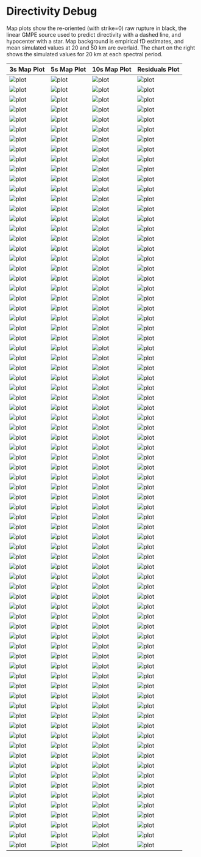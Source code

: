 # Directivity Debug

Map plots show the re-oriented (with strike=0) raw rupture in black, the linear GMPE source used to predict directivity with a dashed line, and hypocenter with a star. Map background is empirical fD estimates, and mean simulated values at 20 and 50 km are overlaid. The chart on the right shows the simulated values for 20 km at each spectral period.

| 3s Map Plot | 5s Map Plot | 10s Map Plot | Residuals Plot |
|-----|-----|-----|-----|
| ![plot](event_78193_map_3s.png) | ![plot](event_78193_map_5s.png) | ![plot](event_78193_map_10s.png) | ![plot](event_78193_residuals.png) |
| ![plot](event_87509_map_3s.png) | ![plot](event_87509_map_5s.png) | ![plot](event_87509_map_10s.png) | ![plot](event_87509_residuals.png) |
| ![plot](event_87986_map_3s.png) | ![plot](event_87986_map_5s.png) | ![plot](event_87986_map_10s.png) | ![plot](event_87986_residuals.png) |
| ![plot](event_103015_map_3s.png) | ![plot](event_103015_map_5s.png) | ![plot](event_103015_map_10s.png) | ![plot](event_103015_residuals.png) |
| ![plot](event_108366_map_3s.png) | ![plot](event_108366_map_5s.png) | ![plot](event_108366_map_10s.png) | ![plot](event_108366_residuals.png) |
| ![plot](event_114494_map_3s.png) | ![plot](event_114494_map_5s.png) | ![plot](event_114494_map_10s.png) | ![plot](event_114494_residuals.png) |
| ![plot](event_116166_map_3s.png) | ![plot](event_116166_map_5s.png) | ![plot](event_116166_map_10s.png) | ![plot](event_116166_residuals.png) |
| ![plot](event_124608_map_3s.png) | ![plot](event_124608_map_5s.png) | ![plot](event_124608_map_10s.png) | ![plot](event_124608_residuals.png) |
| ![plot](event_124977_map_3s.png) | ![plot](event_124977_map_5s.png) | ![plot](event_124977_map_10s.png) | ![plot](event_124977_residuals.png) |
| ![plot](event_136550_map_3s.png) | ![plot](event_136550_map_5s.png) | ![plot](event_136550_map_10s.png) | ![plot](event_136550_residuals.png) |
| ![plot](event_138465_map_3s.png) | ![plot](event_138465_map_5s.png) | ![plot](event_138465_map_10s.png) | ![plot](event_138465_residuals.png) |
| ![plot](event_142148_map_3s.png) | ![plot](event_142148_map_5s.png) | ![plot](event_142148_map_10s.png) | ![plot](event_142148_residuals.png) |
| ![plot](event_145434_map_3s.png) | ![plot](event_145434_map_5s.png) | ![plot](event_145434_map_10s.png) | ![plot](event_145434_residuals.png) |
| ![plot](event_152468_map_3s.png) | ![plot](event_152468_map_5s.png) | ![plot](event_152468_map_10s.png) | ![plot](event_152468_residuals.png) |
| ![plot](event_156213_map_3s.png) | ![plot](event_156213_map_5s.png) | ![plot](event_156213_map_10s.png) | ![plot](event_156213_residuals.png) |
| ![plot](event_157416_map_3s.png) | ![plot](event_157416_map_5s.png) | ![plot](event_157416_map_10s.png) | ![plot](event_157416_residuals.png) |
| ![plot](event_157435_map_3s.png) | ![plot](event_157435_map_5s.png) | ![plot](event_157435_map_10s.png) | ![plot](event_157435_residuals.png) |
| ![plot](event_161750_map_3s.png) | ![plot](event_161750_map_5s.png) | ![plot](event_161750_map_10s.png) | ![plot](event_161750_residuals.png) |
| ![plot](event_167388_map_3s.png) | ![plot](event_167388_map_5s.png) | ![plot](event_167388_map_10s.png) | ![plot](event_167388_residuals.png) |
| ![plot](event_188195_map_3s.png) | ![plot](event_188195_map_5s.png) | ![plot](event_188195_map_10s.png) | ![plot](event_188195_residuals.png) |
| ![plot](event_199627_map_3s.png) | ![plot](event_199627_map_5s.png) | ![plot](event_199627_map_10s.png) | ![plot](event_199627_residuals.png) |
| ![plot](event_200695_map_3s.png) | ![plot](event_200695_map_5s.png) | ![plot](event_200695_map_10s.png) | ![plot](event_200695_residuals.png) |
| ![plot](event_210074_map_3s.png) | ![plot](event_210074_map_5s.png) | ![plot](event_210074_map_10s.png) | ![plot](event_210074_residuals.png) |
| ![plot](event_215627_map_3s.png) | ![plot](event_215627_map_5s.png) | ![plot](event_215627_map_10s.png) | ![plot](event_215627_residuals.png) |
| ![plot](event_221414_map_3s.png) | ![plot](event_221414_map_5s.png) | ![plot](event_221414_map_10s.png) | ![plot](event_221414_residuals.png) |
| ![plot](event_221436_map_3s.png) | ![plot](event_221436_map_5s.png) | ![plot](event_221436_map_10s.png) | ![plot](event_221436_residuals.png) |
| ![plot](event_223043_map_3s.png) | ![plot](event_223043_map_5s.png) | ![plot](event_223043_map_10s.png) | ![plot](event_223043_residuals.png) |
| ![plot](event_227612_map_3s.png) | ![plot](event_227612_map_5s.png) | ![plot](event_227612_map_10s.png) | ![plot](event_227612_residuals.png) |
| ![plot](event_229507_map_3s.png) | ![plot](event_229507_map_5s.png) | ![plot](event_229507_map_10s.png) | ![plot](event_229507_residuals.png) |
| ![plot](event_233068_map_3s.png) | ![plot](event_233068_map_5s.png) | ![plot](event_233068_map_10s.png) | ![plot](event_233068_residuals.png) |
| ![plot](event_236902_map_3s.png) | ![plot](event_236902_map_5s.png) | ![plot](event_236902_map_10s.png) | ![plot](event_236902_residuals.png) |
| ![plot](event_237813_map_3s.png) | ![plot](event_237813_map_5s.png) | ![plot](event_237813_map_10s.png) | ![plot](event_237813_residuals.png) |
| ![plot](event_238765_map_3s.png) | ![plot](event_238765_map_5s.png) | ![plot](event_238765_map_10s.png) | ![plot](event_238765_residuals.png) |
| ![plot](event_239301_map_3s.png) | ![plot](event_239301_map_5s.png) | ![plot](event_239301_map_10s.png) | ![plot](event_239301_residuals.png) |
| ![plot](event_241480_map_3s.png) | ![plot](event_241480_map_5s.png) | ![plot](event_241480_map_10s.png) | ![plot](event_241480_residuals.png) |
| ![plot](event_251005_map_3s.png) | ![plot](event_251005_map_5s.png) | ![plot](event_251005_map_10s.png) | ![plot](event_251005_residuals.png) |
| ![plot](event_259971_map_3s.png) | ![plot](event_259971_map_5s.png) | ![plot](event_259971_map_10s.png) | ![plot](event_259971_residuals.png) |
| ![plot](event_260701_map_3s.png) | ![plot](event_260701_map_5s.png) | ![plot](event_260701_map_10s.png) | ![plot](event_260701_residuals.png) |
| ![plot](event_286754_map_3s.png) | ![plot](event_286754_map_5s.png) | ![plot](event_286754_map_10s.png) | ![plot](event_286754_residuals.png) |
| ![plot](event_289267_map_3s.png) | ![plot](event_289267_map_5s.png) | ![plot](event_289267_map_10s.png) | ![plot](event_289267_residuals.png) |
| ![plot](event_298383_map_3s.png) | ![plot](event_298383_map_5s.png) | ![plot](event_298383_map_10s.png) | ![plot](event_298383_residuals.png) |
| ![plot](event_327004_map_3s.png) | ![plot](event_327004_map_5s.png) | ![plot](event_327004_map_10s.png) | ![plot](event_327004_residuals.png) |
| ![plot](event_329130_map_3s.png) | ![plot](event_329130_map_5s.png) | ![plot](event_329130_map_10s.png) | ![plot](event_329130_residuals.png) |
| ![plot](event_330695_map_3s.png) | ![plot](event_330695_map_5s.png) | ![plot](event_330695_map_10s.png) | ![plot](event_330695_residuals.png) |
| ![plot](event_340506_map_3s.png) | ![plot](event_340506_map_5s.png) | ![plot](event_340506_map_10s.png) | ![plot](event_340506_residuals.png) |
| ![plot](event_343073_map_3s.png) | ![plot](event_343073_map_5s.png) | ![plot](event_343073_map_10s.png) | ![plot](event_343073_residuals.png) |
| ![plot](event_354929_map_3s.png) | ![plot](event_354929_map_5s.png) | ![plot](event_354929_map_10s.png) | ![plot](event_354929_residuals.png) |
| ![plot](event_355204_map_3s.png) | ![plot](event_355204_map_5s.png) | ![plot](event_355204_map_10s.png) | ![plot](event_355204_residuals.png) |
| ![plot](event_369169_map_3s.png) | ![plot](event_369169_map_5s.png) | ![plot](event_369169_map_10s.png) | ![plot](event_369169_residuals.png) |
| ![plot](event_377748_map_3s.png) | ![plot](event_377748_map_5s.png) | ![plot](event_377748_map_10s.png) | ![plot](event_377748_residuals.png) |
| ![plot](event_393780_map_3s.png) | ![plot](event_393780_map_5s.png) | ![plot](event_393780_map_10s.png) | ![plot](event_393780_residuals.png) |
| ![plot](event_397912_map_3s.png) | ![plot](event_397912_map_5s.png) | ![plot](event_397912_map_10s.png) | ![plot](event_397912_residuals.png) |
| ![plot](event_404673_map_3s.png) | ![plot](event_404673_map_5s.png) | ![plot](event_404673_map_10s.png) | ![plot](event_404673_residuals.png) |
| ![plot](event_422563_map_3s.png) | ![plot](event_422563_map_5s.png) | ![plot](event_422563_map_10s.png) | ![plot](event_422563_residuals.png) |
| ![plot](event_431592_map_3s.png) | ![plot](event_431592_map_5s.png) | ![plot](event_431592_map_10s.png) | ![plot](event_431592_residuals.png) |
| ![plot](event_435546_map_3s.png) | ![plot](event_435546_map_5s.png) | ![plot](event_435546_map_10s.png) | ![plot](event_435546_residuals.png) |
| ![plot](event_439807_map_3s.png) | ![plot](event_439807_map_5s.png) | ![plot](event_439807_map_10s.png) | ![plot](event_439807_residuals.png) |
| ![plot](event_442136_map_3s.png) | ![plot](event_442136_map_5s.png) | ![plot](event_442136_map_10s.png) | ![plot](event_442136_residuals.png) |
| ![plot](event_444437_map_3s.png) | ![plot](event_444437_map_5s.png) | ![plot](event_444437_map_10s.png) | ![plot](event_444437_residuals.png) |
| ![plot](event_448285_map_3s.png) | ![plot](event_448285_map_5s.png) | ![plot](event_448285_map_10s.png) | ![plot](event_448285_residuals.png) |
| ![plot](event_459651_map_3s.png) | ![plot](event_459651_map_5s.png) | ![plot](event_459651_map_10s.png) | ![plot](event_459651_residuals.png) |
| ![plot](event_466404_map_3s.png) | ![plot](event_466404_map_5s.png) | ![plot](event_466404_map_10s.png) | ![plot](event_466404_residuals.png) |
| ![plot](event_469090_map_3s.png) | ![plot](event_469090_map_5s.png) | ![plot](event_469090_map_10s.png) | ![plot](event_469090_residuals.png) |
| ![plot](event_473187_map_3s.png) | ![plot](event_473187_map_5s.png) | ![plot](event_473187_map_10s.png) | ![plot](event_473187_residuals.png) |
| ![plot](event_478517_map_3s.png) | ![plot](event_478517_map_5s.png) | ![plot](event_478517_map_10s.png) | ![plot](event_478517_residuals.png) |
| ![plot](event_494172_map_3s.png) | ![plot](event_494172_map_5s.png) | ![plot](event_494172_map_10s.png) | ![plot](event_494172_residuals.png) |
| ![plot](event_502497_map_3s.png) | ![plot](event_502497_map_5s.png) | ![plot](event_502497_map_10s.png) | ![plot](event_502497_residuals.png) |
| ![plot](event_502730_map_3s.png) | ![plot](event_502730_map_5s.png) | ![plot](event_502730_map_10s.png) | ![plot](event_502730_residuals.png) |
| ![plot](event_504210_map_3s.png) | ![plot](event_504210_map_5s.png) | ![plot](event_504210_map_10s.png) | ![plot](event_504210_residuals.png) |
| ![plot](event_509908_map_3s.png) | ![plot](event_509908_map_5s.png) | ![plot](event_509908_map_10s.png) | ![plot](event_509908_residuals.png) |
| ![plot](event_510117_map_3s.png) | ![plot](event_510117_map_5s.png) | ![plot](event_510117_map_10s.png) | ![plot](event_510117_residuals.png) |
| ![plot](event_515600_map_3s.png) | ![plot](event_515600_map_5s.png) | ![plot](event_515600_map_10s.png) | ![plot](event_515600_residuals.png) |
| ![plot](event_552821_map_3s.png) | ![plot](event_552821_map_5s.png) | ![plot](event_552821_map_10s.png) | ![plot](event_552821_residuals.png) |
| ![plot](event_578303_map_3s.png) | ![plot](event_578303_map_5s.png) | ![plot](event_578303_map_10s.png) | ![plot](event_578303_residuals.png) |
| ![plot](event_581316_map_3s.png) | ![plot](event_581316_map_5s.png) | ![plot](event_581316_map_10s.png) | ![plot](event_581316_residuals.png) |
| ![plot](event_585023_map_3s.png) | ![plot](event_585023_map_5s.png) | ![plot](event_585023_map_10s.png) | ![plot](event_585023_residuals.png) |
| ![plot](event_600676_map_3s.png) | ![plot](event_600676_map_5s.png) | ![plot](event_600676_map_10s.png) | ![plot](event_600676_residuals.png) |
| ![plot](event_601583_map_3s.png) | ![plot](event_601583_map_5s.png) | ![plot](event_601583_map_10s.png) | ![plot](event_601583_residuals.png) |

